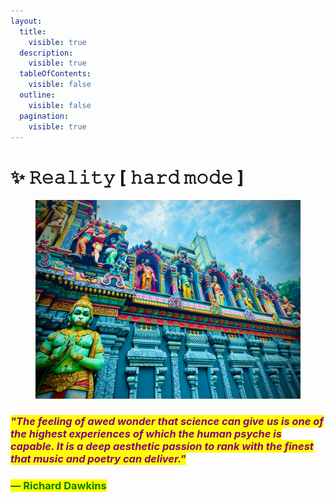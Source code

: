 ```yaml
---
layout:
  title:
    visible: true
  description:
    visible: true
  tableOfContents:
    visible: false
  outline:
    visible: false
  pagination:
    visible: true
---
```


# ✨ 𝚁𝚎𝚊𝚕𝚒𝚝𝚢 \[ 𝚑𝚊𝚛𝚍 𝚖𝚘𝚍𝚎 ]

<figure><img src="../../../.gitbook/assets/pexels-bt3gl-28615563.jpg" alt="" width="563"><figcaption></figcaption></figure>

### _<mark style="color:purple;">"The feeling of awed wonder that science can give us is one of the highest experiences of which the human psyche is capable. It is a deep aesthetic passion to rank with the finest that music and poetry can deliver."</mark>_

### <mark style="color:green;">**― Richard Dawkins**</mark>
